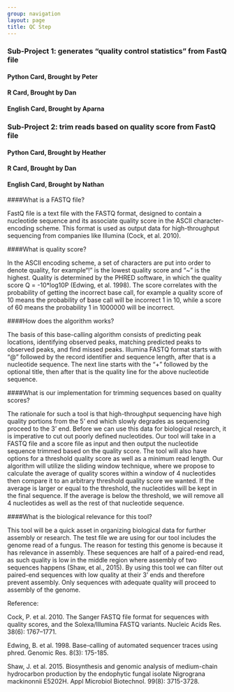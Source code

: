 ```yaml
---
group: navigation
layout: page
title: QC Step
---
```



### Sub-Project 1: generates “quality control statistics” from FastQ file

#### Python Card, Brought by Peter


#### R Card, Brought by Dan


#### English Card, Brought by Aparna




### Sub-Project 2: trim reads based on quality score from FastQ file


#### Python Card, Brought by Heather


#### R Card, Brought by Dan


#### English Card, Brought by Nathan

####What is a FASTQ file? 

FastQ file is a text file with the FASTQ format, designed to contain a nucleotide sequence and its associate quality score in the ASCII character-encoding scheme. This format is used as output data for high-throughput sequencing from companies like Illumina (Cock, et al. 2010). 


####What is quality score?

In the ASCII encoding scheme, a set of characters are put into order to denote quality, for example“!” is the lowest quality score and “~” is the highest. Quality is determined by the PHRED software, in which the quality score Q = -10*log10P (Edwing, et al. 1998). The score correlates with the probability of getting the incorrect base call, for example a quality score of 10 means the probability of base call will be incorrect 1 in 10, while a score of 60 means the probability 1 in 1000000 will be incorrect.


####How does the algorithm works?

The basis of this base-calling algorithm consists of predicting peak locations, identifying observed peaks, matching predicted peaks to observed peaks, and find missed peaks. Illumina FASTQ format starts with “@” followed by the record identifier and sequence length, after that is a nucleotide sequence. The next line starts with the “+” followed by the optional title, then after that is the quality line for the above nucleotide sequence. 


####What is our implementation for trimming sequences based on quality scores?

The rationale for such a tool is that high-throughput sequencing have high quality portions from the 5’ end which slowly degrades as sequencing proceed to the 3’ end. Before we can use this data for biological research, it is imperative to cut out poorly defined nucleotides. Our tool will take in a FASTQ file and a score file as input and then output the nucleotide sequence trimmed based on the quality score. The tool will also have options for a threshold quality score as well as a minimum read length. Our algorithm will utilize the sliding window technique, where we propose to calculate the average of quality scores within a window of 4 nucleotides then compare it to an arbitrary threshold quality score we wanted. If the average is larger or equal to the threshold, the nucleotides will be kept in the final sequence. If the average is below the threshold, we will remove all 4 nucleotides as well as the rest of that nucleotide sequence.


####What is the biological relevance for this tool?

This tool will be a quick asset in organizing biological data for further assembly or research. The test file we are using for our tool includes the genome read of a fungus. The reason for testing this genome is because it has relevance in assembly. These sequences are half of a paired-end read, as such quality is low in the middle region where assembly of two sequences happens (Shaw, et al., 2015). By using this tool we can filter out paired-end sequences with low quality at their 3’ ends and therefore prevent assembly. Only sequences with adequate quality will proceed to assembly of the genome.  


Reference:

Cock, P. et al. 2010. The Sanger FASTQ file format for sequences with quality scores, and the Solexa/Illumina FASTQ variants. Nucleic Acids Res. 38(6): 1767–1771.

Edwing, B. et al. 1998. Base-calling of automated sequencer traces using phred. Genomic Res. 8(3): 175-185.

Shaw, J. et al. 2015. Biosynthesis and genomic analysis of medium-chain hydrocarbon production by the endophytic fungal isolate Nigrograna mackinonnii E5202H. Appl Microbiol Biotechnol. 99(8): 3715-3728. 


